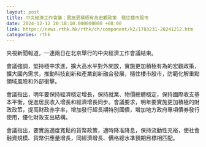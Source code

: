 ```yaml
---
layout: post
title: 中央經濟工作會議：實施更積極有為宏觀政策　穩住樓市股市
date: 2024-12-12 20:18:10.000000000 +08:00
link: https://news.rthk.hk/rthk/ch/component/k2/1783231-20241212.htm
categories: rthk
---
```


央視新聞報道，一連兩日在北京舉行的中央經濟工作會議結束。

會議強調，堅持穩中求進，擴大高水平對外開放，實施更加積極有為的宏觀政策，擴大國內需求，推動科技創新和產業創新融合發展，穩住樓市股市，防範化解重點領域風險和外部衝擊。

會議指出，明年要保持經濟穩定增長，保持就業、物價總體穩定，保持國際收支基本平衡，促進居民收入增長和經濟增長同步。會議要求，明年要實施更加積極的財政政策，提高財政赤字率，增加發行超長期特別國債，增加地方政府專項債券發行使用，優化財政支出結構。

會議指出，要實施適度寬鬆的貨幣政策，適時降准降息，保持流動性充裕，使社會融資規模、貨幣供應量增長，同經濟增長、價格總水準預期目標相匹配。
